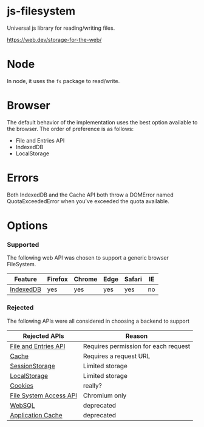 # js-filesystem
Universal js library for reading/writing files.

https://web.dev/storage-for-the-web/

# Node

In node, it uses the `fs` package to read/write.
# Browser

The default behavior of the implementation uses the best option available to the browser. The order of preference is as follows:

* File and Entries API
* IndexedDB
* LocalStorage

# Errors


Both IndexedDB and the Cache API both throw a DOMError named QuotaExceededError when you've exceeded the quota available.



# Options

### Supported

The following web API was chosen to support a generic browser FileSystem.

|Feature|Firefox|Chrome|Edge|Safari|IE|
|---|---|---|---|---|---|
|[IndexedDB](https://developer.mozilla.org/en-US/docs/Web/API/IndexedDB_API)|yes|yes|yes|yes|no|

### Rejected

The following APIs were all considered in choosing a backend to support

|Rejected APIs|Reason|
|---|---|
|[File and Entries API](https://developer.mozilla.org/en-US/docs/Web/API/File_and_Directory_Entries_API)|Requires permission for each request|
|[Cache](https://developer.mozilla.org/en-US/docs/Web/API/Cache)|Requires a request URL|
|[SessionStorage](https://developer.mozilla.org/en-US/docs/Web/API/Window/sessionStorage)|Limited storage|
|[LocalStorage](https://developer.mozilla.org/en/docs/Web/API/Window/localStorage)|Limited storage|
|[Cookies](https://developer.mozilla.org/en-US/docs/Web/HTTP/Cookies)|really?|
|[File System Access API](https://web.dev/file-system-access/)|Chromium only|
|[WebSQL](https://caniuse.com/#feat=sql-storage)|deprecated|
|[Application Cache](https://developer.mozilla.org/en-US/docs/Web/API/Window/applicationCache)|deprecated|

